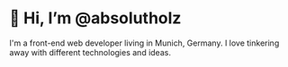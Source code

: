 # 👋 Hi, I’m @absolutholz
I'm a front-end web developer living in Munich, Germany. I love tinkering away with different technologies and ideas.
